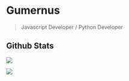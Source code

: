 # Gumernus

> Javascript Developer / Python Developer

## Github Stats 

<img src="https://github-readme-stats.vercel.app/api?username=gumernus"><br>

<img src="https://github-readme-stats.vercel.app/api/top-langs/?username=gumernus"><br>

